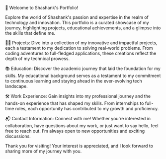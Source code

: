 🚀 Welcome to Shashank's Portfolio!

Explore the world of Shashank's passion and expertise in the realm of technology and innovation. This portfolio is a curated showcase of my journey, highlighting projects, educational achievements, and a glimpse into the skills that define me.

👨‍💻 Projects: Dive into a collection of my innovative and impactful projects, each a testament to my dedication to solving real-world problems. From coding adventures to full-fledged applications, these creations reflect the depth of my technical prowess.

📚 Education: Discover the academic journey that laid the foundation for my skills. My educational background serves as a testament to my commitment to continuous learning and staying ahead in the ever-evolving tech landscape.

🛠️ Work Experience: Gain insights into my professional journey and the hands-on experience that has shaped my skills. From internships to full-time roles, each opportunity has contributed to my growth and proficiency.

📬 Contact Information: Connect with me! Whether you're interested in collaboration, have questions about my work, or just want to say hello, feel free to reach out. I'm always open to new opportunities and exciting discussions.

Thank you for visiting! Your interest is appreciated, and I look forward to sharing more of my journey with you.
